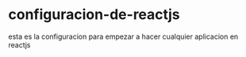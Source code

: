 # configuracion-de-reactjs
esta es la configuracion para empezar a hacer cualquier aplicacion en reactjs 
